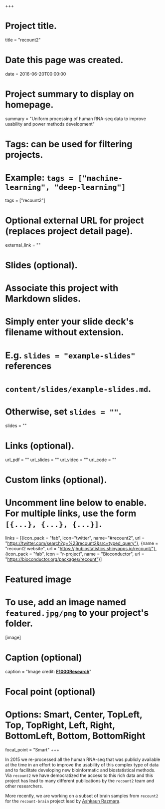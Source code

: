 +++
# Project title.
title = "recount2"

# Date this page was created.
date = 2016-06-20T00:00:00

# Project summary to display on homepage.
summary = "Uniform processing of human RNA-seq data to improve usability and power methods development"

# Tags: can be used for filtering projects.
# Example: `tags = ["machine-learning", "deep-learning"]`
tags = ["recount2"]

# Optional external URL for project (replaces project detail page).
external_link = ""

# Slides (optional).
#   Associate this project with Markdown slides.
#   Simply enter your slide deck's filename without extension.
#   E.g. `slides = "example-slides"` references 
#   `content/slides/example-slides.md`.
#   Otherwise, set `slides = ""`.
slides = ""

# Links (optional).
url_pdf = ""
url_slides = ""
url_video = ""
url_code = ""

# Custom links (optional).
#   Uncomment line below to enable. For multiple links, use the form `[{...}, {...}, {...}]`.
links = [{icon_pack = "fab", icon="twitter", name="#recount2", url = "https://twitter.com/search?q=%23recount2&src=typed_query"}, {name = "recount2 website", url = "https://jhubiostatistics.shinyapps.io/recount/"}, {icon_pack = "fab", icon = "r-project", name = "Bioconductor", url = "https://bioconductor.org/packages/recount"}]

# Featured image
# To use, add an image named `featured.jpg/png` to your project's folder. 
[image]
  # Caption (optional)
  caption = "Image credit: [**F1000Research**](https://f1000research.com/articles/6-1558/v1)"
  
  # Focal point (optional)
  # Options: Smart, Center, TopLeft, Top, TopRight, Left, Right, BottomLeft, Bottom, BottomRight
  focal_point = "Smart"
+++

In 2015 we re-processed all the human RNA-seq that was publicly available at the time in an effort to improve the usability of this complex type of data and to facilitate developing new bioinformatic and biostatistical methods. Via `recount2` we have democratized the access to this rich data and this project has lead to many different publications by the `recount2` team and other researchers.

More recently, we are working on a subset of brain samples from `recount2` for the `recount-brain` project lead by [Ashkaun Razmara](/authors/arazmara/).



